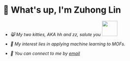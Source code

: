 # 🤠 What's up, I'm Zuhong Lin
  
- <p><em> 😸 My two kitties, AKA hh and zz, salute you <img src="https://github.com/lzhzzzzwill/RM/blob/main/kitty/hhzz.png" width="50">  

- 🧐 My interest lies in applying machine learning to MOFs.

- 📮 You can connect to me by [email](mailto:lzhzzzzgkbs@163.com)
